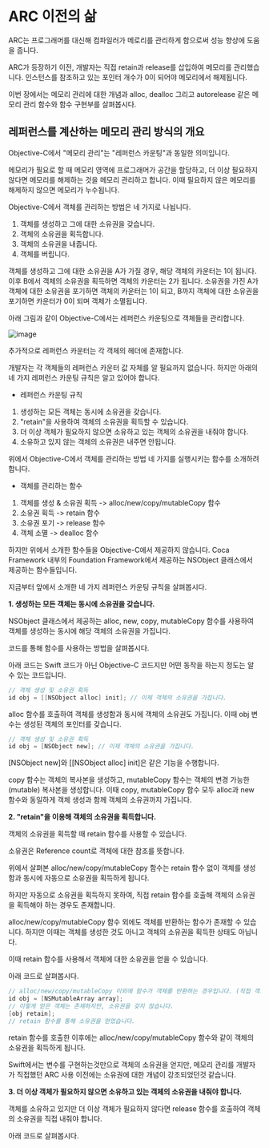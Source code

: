 # ARC 이전의 삶

ARC는 프로그래머를 대신해 컴파일러가 메로리를 관리하게 함으로써 성능 향상에 도움을 줍니다.

ARC가 등장하기 이전, 개발자는 직접 retain과 release를 삽입하여 메모리를 관리했습니다.
인스턴스를 참조하고 있는 포인터 개수가 0이 되어야 메모리에서 해제됩니다.

이번 장에서는 메모리 관리에 대한 개념과 alloc, dealloc 그리고 autorelease 같은 메모리 관리 함수와 함수 구현부를 살펴봅시다.

## 레퍼런스를 계산하는 메모리 관리 방식의 개요

Objective-C에서 "메모리 관리"는 "레퍼런스 카운팅"과 동일한 의미입니다.

메모리가 필요로 할 때 메모리 영역에 프로그래머가 공간을 할당하고, 더 이상 필요하지 않다면 메모리를 해제하는 것을 메모리 관리하고 합니다.
이때 필요하지 않은 메모리를 해제하지 않으면 메모리가 누수됩니다.

Objective-C에서 객체를 관리하는 방법은 네 가지로 나뉩니다.

1. 객체를 생성하고 그에 대한 소유권을 갖습니다.
2. 객체의 소유권을 획득합니다.
3. 객체의 소유권을 내줍니다.
4. 객체를 버립니다.

객체를 생성하고 그에 대한 소유권을 A가 가질 경우, 해당 객체의 카운터는 1이 됩니다.
이후 B에서 객체의 소유권을 획득하면 객체의 카운터는 2가 됩니다.
소유권을 가진 A가 객체에 대한 소유권을 포기하면 객체의 카운터는 1이 되고, B까지 객체에 대한 소유권을 포기하면 카운터가 0이 되며 객체가 소멸됩니다.

아래 그림과 같이 Objective-C에서는 레퍼런스 카운팅으로 객체들을 관리합니다.

![image](https://github.com/hongjunehuke/Pro-multithreading-and-memory-management-for-ios-and-os-x/assets/83629193/59eaf1d9-f754-47ba-92b8-423a9b3597a6)

추가적으로 레퍼런스 카운터는 각 객체의 헤더에 존재합니다.

개발자는 각 객체들의 레퍼런스 카운터 값 자체를 알 필요까지 없습니다.
하지만 아래의 네 가지 레퍼런스 카운팅 규칙은 알고 있어야 합니다.

- 레퍼런스 카운팅 규칙
1. 생성하는 모든 객체는 동시에 소유권을 갖습니다.
2. "retain"을 사용하여 객체의 소유권을 획득할 수 있습니다.
3. 더 이상 객체가 필요하지 않으면 소유하고 있는 객체의 소유권을 내줘야 합니다.
4. 소유하고 있지 않는 객체의 소유권은 내주면 안됩니다.

위에서 Objective-C에서 객체를 관리하는 방법 네 가지를 실행시키는 함수를 소개하려 합니다.

- 객체를 관리하는 함수
1. 객체를 생성 & 소유권 획득 -> alloc/new/copy/mutableCopy 함수
2. 소유권 획득 -> retain 함수
3. 소유권 포기 -> release 함수
4. 객체 소멸 -> dealloc 함수

하지만 위에서 소개한 함수들을 Objective-C에서 제공하지 않습니다.
Coca Framework 내부의 Foundation Framework에서 제공하는 NSObject 클래스에서 제공하는 함수들입니다.

지금부터 앞에서 소개한 네 가지 레퍼런스 카운팅 규칙을 살펴봅시다.

**1. 생성하는 모든 객체는 동시에 소유권을 갖습니다.**

NSObject 클래스에서 제공하는 alloc, new, copy, mutableCopy 함수를 사용하여 객체를 생성하는 동시에 해당 객체의 소유권을 가집니다.

코드를 통해 함수를 사용하는 방법을 살펴봅시다.

아래 코드는 Swift 코드가 아닌 Objective-C 코드지만 어떤 동작을 하는지 정도는 알 수 있는 코드입니다.

```Objective-C
// 객체 생성 및 소유권 획득
id obj = [[NSObject alloc] init]; // 이제 객체의 소유권을 가집니다.
```

alloc 함수를 호출하여 객체를 생성함과 동시에 객체의 소유권도 가집니다.
이때 obj 변수는 생성된 객체의 포인터를 갖습니다.

```Objective-C
// 객체 생성 및 소유권 획득
id obj = [NSObject new]; // 이제 객체의 소유권을 가집니다.
```

[NSObject new]와 [[NSObject alloc] init]은 같은 기능을 수행합니다.

copy 함수는 객체의 복사본을 생성하고, mutableCopy 함수는 객체의 변경 가능한(mutable) 복사본을 생성합니다.
이때 copy, mutableCopy 함수 모두 alloc과 new 함수와 동일하게 객체 생성과 함께 객체의 소유권까지 가집니다.

**2. "retain"을 이용해 객체의 소유권을 획득합니다.**

객체의 소유권을 획득할 때 retain 함수를 사용할 수 있습니다.

소유권은 Reference count로 객체에 대한 참조를 뜻합니다.

위에서 살펴본 alloc/new/copy/mutableCopy 함수는 retain 함수 없이 객체를 생성함과 동시에 자동으로 소유권을 획득하게 됩니다.

하지만 자동으로 소유권을 획득하지 못하여, 직접 retain 함수를 호출해 객체의 소유권을 획득해야 하는 경우도 존재합니다.

alloc/new/copy/mutableCopy 함수 외에도 객체를 반환하는 함수가 존재할 수 있습니다.
하지만 이때는 객체를 생성한 것도 아니고 객체의 소유권을 획득한 상태도 아닙니다.

이때 retain 함수를 사용해서 객체에 대한 소유권을 얻을 수 있습니다.

아래 코드로 살펴봅시다.

```Objective-C
// alloc/new/copy/mutableCopy 이외에 함수가 객체를 반환하는 경우입니다. (직접 객체를 생성하거나 소유권을 획득하지 않고 얻은 객체입니다.)
id obj = [NSMutableArray array]; 
// 이렇게 얻은 객체는 존재하지만, 소유권을 갖지 않습니다.
[obj retain];
// retain 함수를 통해 소유권을 얻었습니다.
```

retain 함수를 호출한 이후에는 alloc/new/copy/mutableCopy 함수와 같이 객체의 소유권을 획득하게 됩니다.

Swift에서는 변수를 구현하는것만으로 객체의 소유권을 얻지만, 메모리 관리를 개발자가 직접했던 ARC 사용 이전에는 소유권에 대한 개념이 강조되었던것 같습니다.

**3. 더 이상 객체가 필요하지 않으면 소유하고 있는 객체의 소유권을 내줘야 합니다.**

객체를 소유하고 있지만 더 이상 객체가 필요하지 않다면 release 함수를 호출하여 객체의 소유권을 직접 내줘야 합니다.

아래 코드로 살펴봅시다.















